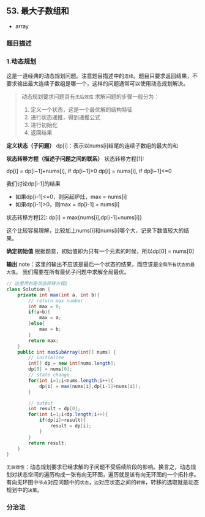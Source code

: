 ## 53. 最大子数组和

- array

### 题目描述


### 1.动态规划

这是一道经典的动态规划问题。注意题目描述中的`连续`。题目只要求返回结果，不要求输出最大连续子数组是哪一个，这样的问题通常可以使用动态规划解决。

> 动态规划要求问题具有`无后效性`
> 求解问题的步骤一般分为：
>	1. 定义一个状态，这是一个最优解的结构特征
>	2. 进行状态递推，得到递推公式
>	3. 进行初始化
>	4. 返回结果

**定义状态（子问题）**
dp[i]：表示以nums[i]结尾的连续子数组的最大的和

**状态转移方程（描述子问题之间的联系）**
状态转移方程[1]:

dp[i] = dp[i−1]+nums[i], if dp[i−1]>0
dp[i] = nums[i], if dp[i−1]<=0

我们讨论dp[i-1]的结果
- 如果dp[i-1]<=0，则另起炉灶，max = nums[i]
- 如果dp[i-1]>0，则max = dp[i-1] + nums[i]

状态转移方程[2]:
dp[i] = max{nums[i],dp[i-1]+nums[i]}

这个比较容易理解，比较加上nums[i]和nums[i]哪个大，记录下数值较大的结果。

**确定初始值**
根据题意，初始值即为只有一个元素的时候，所以dp[0] = nums[0]

**输出**
note：这里的输出不应该是最后一个状态的结果，而应该是`全局所有状态的最大值`。
我们需要在所有最优子问题中求解全局最优。 

```java
// 这里用的是状态转移方程2
class Solution {
    private int max(int a, int b){
    	// return max number
        int max = 0;
        if(a>b){
            max = a;
        }else{
            max = b;
        }
        return max;
    }
    public int maxSubArray(int[] nums) {
    	// initialize
        int[] dp = new int[nums.length];
        dp[0] = nums[0];
        // state change
        for(int i=1;i<nums.length;i++){
            dp[i] = max(nums[i],dp[i-1]+nums[i]);
        }

        // output 
        int result = dp[0];
        for(int i=1;i<dp.length;i++){
            if(dp[i]>result){
                result = dp[i];
            }
        }
        return result;
    }
}
```

`无后效性`：动态规划要求已经求解的子问题不受后续阶段的影响。换言之，动态规划对状态空间的遍历构成一张有向无环图，遍历就是该有向无环图的一个拓扑序。有向无环图中`节点`对应问题中的`状态`，`边`对应状态之间的`转移`，转移的选取就是动态规划中的`决策`。 


### 分治法
